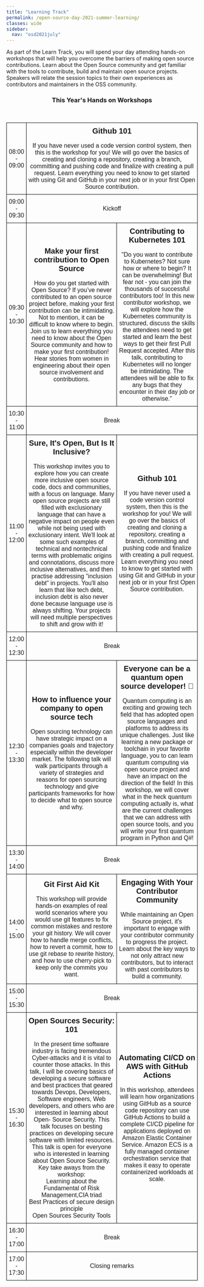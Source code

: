 ```yaml
---
title: "Learning Track"
permalink: /open-source-day-2021-summer-learning/
classes: wide
sidebar:
  nav: "osd2021july"
---
```


As part of the Learn Track, you will spend your day attending hands-on workshops that will help you overcome the barriers of making open source contributions. Learn about the Open Source community and get familiar with the tools to contribute, build and maintain open source projects. Speakers will relate the session topics to their own experiences as contributors and maintainers in the OSS community.

<h3 align="center">This Year's Hands on Workshops</h3> <br> 

<style type="text/css">
.tg  {border-collapse:collapse;border-spacing:0;}
.tg td{border-color:black;border-style:solid;border-width:1px;font-family:Arial, sans-serif;font-size:16px;
  overflow:hidden;padding:10px 5px;word-break:normal;}
.tg th{border-color:black;border-style:solid;border-width:1px;font-family:Arial, sans-serif;font-size:16px;
  font-weight:normal;overflow:hidden;padding:10px 5px;word-break:normal;}
.tg .tg-baqh{text-align:center;vertical-align:center}

.section-wrapper {
    padding : 100px 0;
    }

</style>
<table class="tg">
<thead>
</thead>
<tbody>
  
  <tr>
    <td class="tg-baqh"><span >08:00 - 09:00</span></td>
    <td class="tg-baqh" colspan="2"><span style= "font-size:20px; font-weight: bold;" >Github 101</span><br> <br>
    If you have never used a code version control system, then this is the workshop for you!  We will go over the basics of creating and cloning a repository, creating a branch, committing and pushing code and finalize with creating a pull request. Learn everything you need to know to get started with using Git and GitHub in your next job or in your first Open Source contribution.</td> 
  </tr>
  
  <tr>
    <td class="tg-baqh"><span>09:00 - 09:30</span></td>
    <td class="tg-baqh" colspan="2"><span>Kickoff</span></td>
  </tr>
  
  <tr>
    <td class="tg-baqh"><span >09:30 - 10:30</span></td>
    <td class="tg-baqh"><span style= "font-size:20px; font-weight: bold;" >Make your first contribution to Open Source </span> <br> <br>
    How do you get started with Open Source? If you’ve never contributed to an open source project before, making your first contribution can be intimidating. Not to mention, it can be difficult to know where to begin. Join us to learn everything you need to know about the Open Source community and how to make your first contribution! Hear stories from women in engineering about their open source involvement and contributions.
    </td>
    <td class="tg-baqh"><span style= "font-size:20px; font-weight: bold;" >Contributing to Kubernetes 101</span> <br> <br> 
    "Do you want to contribute to Kubernetes? Not sure how or where to begin? It can be overwhelming! But fear not - you can join the thousands of successful contributors too!
    In this new contributor workshop, we will explore how the Kubernetes community is structured, discuss the skills the attendees need to get started and learn the best ways to get their first Pull Request accepted.
    After this talk, contributing to Kubernetes will no longer be intimidating. The attendees will be able to fix any bugs that they encounter in their day job or otherwise."
    </td>
  </tr>
  
  <tr>
    <td class="tg-baqh"><span>10:30 - 11:00</span></td>
    <td class="tg-baqh" colspan="2"><span>Break</span></td>
  </tr>
  
  <tr>
    <td class="tg-baqh"><span >11:00 - 12:00</span></td>
    <td class="tg-baqh"><span style= "font-size:20px; font-weight: bold;" >Sure, It's Open, But Is It Inclusive?</span> <br> <br> 
    This workshop invites you to explore how you can create more inclusive open source code, docs and communities, with a focus on language. Many open source projects are still filled with exclusionary language that can have a negative impact on people even while not being used with exclusionary intent. We'll look at some such examples of technical and nontechnical terms with problematic origins and connotations, discuss more inclusive alternatives, and then practise addressing "inclusion debt" in projects. You'll also learn that like tech debt, inclusion debt is also never done because language use is always shifting. Your projects will need multiple perspectives to shift and grow with it!
    </td>
    <td class="tg-baqh"><span style= "font-size:20px; font-weight: bold;" >Github 101</span> <br> <br>
    If you have never used a code version control system, then this is the workshop for you!  We will go over the basics of creating and cloning a repository, creating a branch, committing and pushing code and finalize with creating a pull request. Learn everything you need to know to get started with using Git and GitHub in your next job or in your first Open Source contribution.
    </td>
  </tr>
  
  <tr>
    <td class="tg-baqh"><span >12:00 - 12:30</span> </td>
    <td class="tg-baqh" colspan="2"><span >Break</span></td>
  </tr>
  
  <tr>
    <td class="tg-baqh"><span >12:30 - 13:30</span></td>
    <td class="tg-baqh"><span style= "font-size:20px; font-weight: bold;">How to influence your company to open source tech</span><br> <br> 
    Open sourcing technology can have strategic impact on a companies goals and trajectory especially within the developer market. The following talk will walk participants through a variety of strategies and reasons for open sourcing technology and give participants frameworks for how to decide what to open source and why.
    </td>
    <td class="tg-baqh"><span style= "font-size:20px; font-weight: bold;">Everyone can be a quantum open source developer! 💖</span><br> <br> 
    Quantum computing is an exciting and growing tech field that has adopted open source languages and platforms to address its unique challenges. Just like learning a new package or toolchain in your favorite language, you to can learn quantum computing via open source project and have an impact on the direction of the field! In this workshop, we will cover what in the heck quantum computing actually is, what are the current challenges that we can address with open source tools, and you will write your first quantum program in Python and Q#!
    </td>
  </tr>
  
  <tr>
    <td class="tg-baqh"><span >13:30 - 14:00</span></td>
    <td class="tg-baqh" colspan="2"><span >Break</span></td>
  </tr>
  
  
  <tr>
    <td class="tg-baqh"><span >14:00 - 15:00</span></td>
    <td class="tg-baqh"><span style= "font-size:20px; font-weight: bold;" >Git First Aid Kit</span><br> <br> 
    This workshop will provide hands-on examples of real world scenarios where you would use git features to fix common mistakes and restore your git history. We will cover how to handle merge conflicts, how to revert a commit, how to use git rebase to rewrite history, and how to use cherry-pick to keep only the commits you want.
    </td>
    <td class="tg-baqh"><span style= "font-size:20px; font-weight: bold;" >Engaging With Your Contributor Community</span><br> <br> 
    While maintaining an Open Source project, it's important to engage with your contributor community to progress the project. Learn about the key ways to not only attract new contributors, but to interact with past contributors to build a community.
    </td>
  </tr>
  
  
  <tr>
    <td class="tg-baqh"><span >15:00 - 15:30</span></td>
    <td class="tg-baqh" colspan="2"><span >Break</span></td>
  </tr>
  
  
  <tr>
    <td class="tg-baqh"><span >15:30 - 16:30</span></td>
    <td class="tg-baqh"><span style= "font-size:20px; font-weight: bold;">Open Sources Security: 101</span><br> <br> 
    In the present time software industry is facing tremendous Cyber-attacks and it is vital to counter those attacks. In this talk, I will be covering basics of developing a secure software and best practices that geared towards Devops, Developers, Software engineers, Web developers, and others who are interested in learning about Open- Source Security.  This talk focuses on besting practices on developing secure software with limited resources. This talk is open for everyone who is interested in learning about Open Source Security.  <br>
    Key take aways from the workshop: <br>
    Learning about the Fundamental of Risk Management,CIA triad <br>
    Best Practices of secure design principle <br>
    Open Sources Security Tools
    </td>
    <td class="tg-baqh"><span style= "font-size:20px; font-weight: bold;">Automating CI/CD on AWS with GitHub Actions</span><br> <br> 
    In this workshop, attendees will learn how organizations using GitHub as a source code repository can use GitHub Actions to build a complete CI/CD pipeline for applications deployed on Amazon Elastic Container Service. Amazon ECS is a fully managed container orchestration service that makes it easy to operate containerized workloads at scale.
    </td>
  </tr>
  
  
  <tr>
    <td class="tg-baqh"><span >16:30 - 17:00</span></td>
    <td class="tg-baqh" colspan="2"><span >Break</span></td>
  </tr>
  <tr>
    <td class="tg-baqh"><span >17:00 - 17:30</span></td>
    <td class="tg-baqh" colspan="2"><span >Closing remarks</span></td>
  </tr>


</tbody>
</table>




